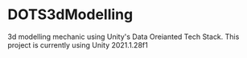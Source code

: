 # DOTS3dModelling

3d modelling mechanic using Unity's Data Oreianted Tech Stack.
This project is currently using Unity 2021.1.28f1
